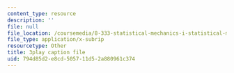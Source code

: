 ```yaml
---
content_type: resource
description: ''
file: null
file_location: /coursemedia/8-333-statistical-mechanics-i-statistical-mechanics-of-particles-fall-2013/794d85d2e8cd505711d52a880961c374_4RX_lpoGRBg.srt
file_type: application/x-subrip
resourcetype: Other
title: 3play caption file
uid: 794d85d2-e8cd-5057-11d5-2a880961c374
---
```

